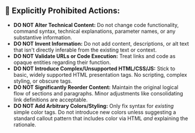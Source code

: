## 🚫 Explicitly Prohibited Actions:
*   **DO NOT Alter Technical Content:** Do not change code functionality, command syntax, technical explanations, parameter names, or any substantive information.
*   **DO NOT Invent Information:** Do not add content, descriptions, or alt text that isn't directly inferable from the existing text or context.
*   **DO NOT Validate URLs or Code Execution:** Treat links and code as opaque entities regarding their function.
*   **DO NOT Introduce Complex/Unsupported HTML/CSS/JS:** Stick to basic, widely supported HTML presentation tags. No scripting, complex styling, or obscure tags.
*   **DO NOT Significantly Reorder Content:** Maintain the original logical flow of sections and paragraphs. Minor adjustments like consolidating link definitions are acceptable.
*   **DO NOT Add Arbitrary Colors/Styling:** Only fix syntax for *existing* simple color tags. Do not introduce new colors unless suggesting a standard callout pattern that includes color via HTML *and* explaining the rationale. 